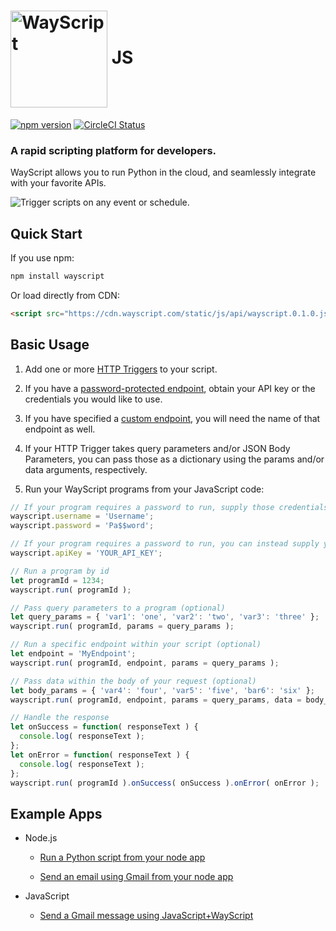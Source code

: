 # [<img src="https://user-images.githubusercontent.com/31461850/53454621-a1b39500-39dc-11e9-9b3c-276451d42437.png" width="155px" alt="WayScript" align="center">](https://wayscript.com) JS

[![npm version](https://img.shields.io/npm/v/wayscript.svg?color=blue)](https://www.npmjs.com/package/wayscript/) [![CircleCI Status](https://circleci.com/gh/wayscript/wayscript-js/tree/master.svg?style=shield)](https://circleci.com/gh/wayscript/wayscript-js/tree/master)

### A rapid scripting platform for developers.

WayScript allows you to run Python in the cloud, and seamlessly integrate with your favorite APIs.

![Trigger scripts on any event or schedule.](https://user-images.githubusercontent.com/31461850/68791693-af5a8a80-05fe-11ea-86dd-32ccc9641bbe.png)

## Quick Start

If you use npm:

```sh
npm install wayscript
```

Or load directly from CDN:

```html
<script src="https://cdn.wayscript.com/static/js/api/wayscript.0.1.0.js"></script>
```

## Basic Usage

1. Add one or more [HTTP Triggers](https://docs.wayscript.com/library/triggers/http-trigger) to your script.

2. If you have a [password-protected endpoint](https://docs.wayscript.com/library/triggers/http-trigger#password-protect-your-endpoints), obtain your API key or the credentials you would like to use.

3. If you have specified a [custom endpoint](https://docs.wayscript.com/library/triggers/http-trigger#endpoints), you will need the name of that endpoint as well.

4. If your HTTP Trigger takes query parameters and/or JSON Body Parameters, you can pass those as a dictionary using the params and/or data arguments, respectively.

5. Run your WayScript programs from your JavaScript code:

```javascript
// If your program requires a password to run, supply those credentials when creating the client
wayscript.username = 'Username';
wayscript.password = 'Pa$$word';

// If your program requires a password to run, you can instead supply your API Key when creating the client
wayscript.apiKey = 'YOUR_API_KEY';

// Run a program by id
let programId = 1234;
wayscript.run( programId );

// Pass query parameters to a program (optional)
let query_params = { 'var1': 'one', 'var2': 'two', 'var3': 'three' };
wayscript.run( programId, params = query_params );

// Run a specific endpoint within your script (optional)
let endpoint = 'MyEndpoint';
wayscript.run( programId, endpoint, params = query_params );

// Pass data within the body of your request (optional)
let body_params = { 'var4': 'four', 'var5': 'five', 'bar6': 'six' };
wayscript.run( programId, endpoint, params = query_params, data = body_params );

// Handle the response
let onSuccess = function( responseText ) {
  console.log( responseText );
};
let onError = function( responseText ) {
  console.log( responseText );
};
wayscript.run( programId ).onSuccess( onSuccess ).onError( onError );
```

## Example Apps

- Node.js

    - [Run a Python script from your node app](https://github.com/wayscript/node-to-python-example)

    - [Send an email using Gmail from your node app](https://github.com/wayscript/node-to-gmail-example)
    
- JavaScript

    - [Send a Gmail message using JavaScript+WayScript](https://github.com/wayscript/js-to-gmail-example)
